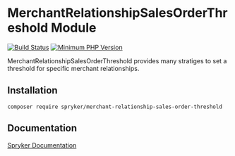# MerchantRelationshipSalesOrderThreshold Module
[![Build Status](https://travis-ci.org/spryker/merchant-relationship-sales-order-threshold.svg)](https://travis-ci.org/spryker/merchant-relationship-sales-order-threshold)
[![Minimum PHP Version](https://img.shields.io/badge/php-%3E%3D%207.3-8892BF.svg)](https://php.net/)

MerchantRelationshipSalesOrderThreshold provides many stratiges to set a threshold for specific merchant relationships.

## Installation

```
composer require spryker/merchant-relationship-sales-order-threshold
```

## Documentation

[Spryker Documentation](https://academy.spryker.com/developing_with_spryker/module_guide/modules.html)
